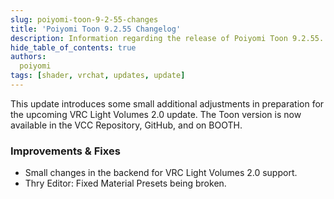 ```yaml
---
slug: poiyomi-toon-9-2-55-changes
title: 'Poiyomi Toon 9.2.55 Changelog'
description: Information regarding the release of Poiyomi Toon 9.2.55.
hide_table_of_contents: true
authors:
  poiyomi
tags: [shader, vrchat, updates, update]
---
```


This update introduces some small additional adjustments in preparation for the upcoming VRC Light Volumes 2.0 update. The Toon version is now available in the VCC Repository, GitHub, and on BOOTH.

### Improvements & Fixes
- Small changes in the backend for VRC Light Volumes 2.0 support.
- Thry Editor: Fixed Material Presets being broken.